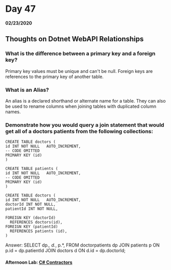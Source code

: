 # Day 47
__02/23/2020__

## Thoughts on Dotnet WebAPI Relationships

### What is the difference between a primary key and a foreign key?
Primary key values must be unique and can't be null.  Foreign keys are references to the primary key of another table.

### What is an Alias?
An alias is a declared shorthand or alternate name for a table. They can also be used to rename columns when joining tables with duplicated column names.

### Demonstrate how you would query a join statement that would get all of a doctors patients from the following collections:
    CREATE TABLE doctors (
    id INT NOT NULL   AUTO_INCREMENT,
    -- CODE OMITTED
    PRIMARY KEY (id)
    )
  
    CREATE TABLE patients (
    id INT NOT NULL   AUTO_INCREMENT,
    -- CODE OMITTED
    PRIMARY KEY (id)
    )
  
    CREATE TABLE doctors (
    id INT NOT NULL   AUTO_INCREMENT,
    doctorId INT NOT NULL,
    patientId INT NOT NULL,
  
    FOREIGN KEY (doctorId)
      REFERENCES doctors(id),
    FOREIGN KEY (patientId)
      REFERENCES patients (id),
    )
  Answer:
    SELECT dp.*, d.*, p.*, 
    FROM doctorpatients dp
    JOIN patients p ON p.id = dp.patientId
    JOIN doctors d ON d.id = dp.doctorId;

#### Afternoon Lab: [C# Contractors](https://github.com/trevor-r-allen/csharp-contractors)